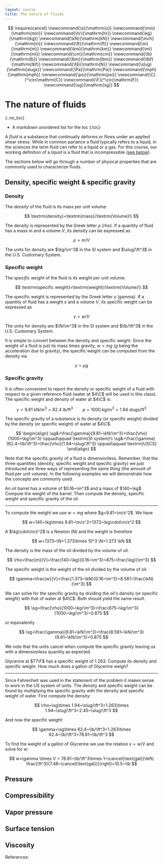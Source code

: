```yaml
---
layout: course
title: The nature of fluids
---
```


$$
\require{cancel}
\newcommand{\s}{\mathrm{s}}
\newcommand{\min}{\mathrm{min}}
\newcommand{\hr}{\mathrm{hr}}
\newcommand{\kg}{\mathrm{kg}}
\newcommand{\kN}{\mathrm{kN}}
\newcommand{\inch}{\mathrm{in}}
\newcommand{\ft}{\mathrm{ft}}
\newcommand{\m}{\mathrm{m}}
\newcommand{\km}{\mathrm{km}}
\newcommand{\mi}{\mathrm{mi}}
\newcommand{\cm}{\mathrm{cm}}
\newcommand{\lb}{\mathrm{lb}}
\newcommand{\lbm}{\mathrm{lbm}}
\newcommand{\lbf}{\mathrm{lbf}}
\newcommand{\N}{\mathrm{N}}
\newcommand{\slug}{\mathrm{slugs}}
\newcommand{\Pa}{\mathrm{Pa}}
\newcommand{\mph}{\mathrm{mph}}
\renewcommand{\psi}{\mathrm{psi}}
\newcommand{\C}{^\circ\mathrm{C}}
\newcommand{\F}{^\circ\mathrm{F}}
\newcommand{\sg}{\mathrm{sg}}
$$

# The nature of fluids
{:.no_toc}

* A markdown unordered list for the toc
{:toc}

A *fluid* is a substance that continually deforms or flows under an applied shear stress.  While in common parlance a fluid typically refers to a liquid, in the sciences the term fluid can refer to a liquid or a gas.  For this course, our working definition of a *liquid* is a fluid that is incompressible ([see below](#Compressibility)).

The sections below will go through a number of physical properties that are commonly used to characterize fluids.  

## Density, specific weight & specific gravity

### Density

The *density* of the fluid is its mass per unit volume:

$$
\textrm{density}=\textrm{mass}/\textrm{Volume}\\
$$

The density is represented by the Greek letter $\rho$ (rho).  If a quantity of fluid has a mass $m$ and a volume $V$, its density can be expressed as

$$
\rho=m/V
$$

The units for density are $\kg/\m^3$ in the SI system and $\slug/\ft^3$ in the U.S. Customary System.

### Specific weight

The *specific weight* of the fluid is its weight per unit volume:

$$
\textrm{specific weight}=\textrm{weight}/\textrm{Volume}\\
$$

The specific weight is represented by the Greek letter $\gamma$ (gamma).  If a quantity of fluid has a weight $s$ and a volume $V$, its specific weight can be expressed as

$$
\gamma=w/V
$$

The units for density are $\N/\m^3$ in the SI system and $\lb/\ft^3$ in the U.S. Customary System.

It is simple to convert between the density and specific weight.  Since the weight of a fluid is just its mass times gravity, $w=mg$ ($g$ being the acceleration due to gravity), the specific weight can be computed from the density via

$$
\gamma=\rho g
$$

### Specific gravity

It is often convenient to report the density or specific weight of a fluid with respect to a given reference fluid (water at $4\C$ will be used in this class).  The specific weight and density of water at $4\C$ is:

$$
\gamma=9.81~\text{kN}/\text{m}^3=62.4~\text{lb}/\text{ft}^3 \qquad
\rho=1000~\text{kg}/\text{m}^3=1.94~\text{slugs}/\text{ft}^3
$$

The specific gravity of a substance is its density (or specific weight) divided by the density (or specific weight) of water at $4\C$.

$$
\begin{align}
\sg&=\frac{\gamma}{9.81~\kN/\m^3}=\frac{\rho}{1000~\kg/\m^3} \qquad\qquad \textrm{SI system}\\
\sg&=\frac{\gamma}{62.4~\lb/\ft^3}=\frac{\rho}{1.94~\slug/\ft^3} \qquad\qquad \textrm{USCS}
\end{align}
$$

Note that the specific gravity of a fluid is dimensionless. Remember, that the three quantities (density, specific weight and specific gravity) we just introduced are three ways of representing the same thing (the amount of fluid per unit volume).  In the following examples we will demonstrate how the concepts are commonly used.

<div class="example">
An oil barrel has a volume of $0.16~\m^3$ and a mass of $140~\kg$.  Compute the weight of the barrel.  Then compute the density, specific weight and specific gravity of the oil.  

<hr>

To compute the weight we use $w=mg$ where $g=9.81~\m/s^2$.  We have

$$
w=140~\kg\times 9.81~\m/s^2=1373~\kg\cdot\m/s^2
$$

A $\kg\cdot\m/s^2$ is a Newton (N) and the weight is therefore

$$
w=1373~\N=1.373\times 10^3 \N=1.373 \kN
$$

The density is the mass of the oil divided by the volume of oil.

$$
\rho=\frac{m}{V}=\frac{140~\kg}{0.16~\m^3}=875~\frac{\kg}{\m^3}
$$

The specific weight is the weight of the oil divided by the volume of oil.

$$
\gamma=\frac{w}{V}=\frac{1.373~\kN}{0.16~\m^3}=8.581~\frac{\kN}{\m^3}
$$

We can solve for the specific gravity by dividing the oil's density (or specific weight) with that of water at $4\C$.  Both should yield the same result.

$$
\sg=\frac{\rho}{1000~\kg/\m^3}=\frac{875~\kg/\m^3}{1000~\kg/\m^3}=0.875
$$

or equivalently

$$
\sg=\frac{\gamma}{9.81~\kN/\m^3}=\frac{8.581~\kN/\m^3}{9.81~\kN/\m^3}=0.875
$$

We note that the units cancel when compute the specific gravity leaving us with a dimensionless quantity as expected.

</div>

<div class="example">

Glycerine at $77\F$ has a specific weight of 1.263.  Compute its density and specific weight.  How much does a gallon of Glycerine weigh?

<hr>

Since Fahrenheit was used in the statement of the problem it makes sense to work in the US system of units.  The density and specific weight can be found by multiplying the specific gravity with the density and specific weight of water.  First compute the density:

$$
\rho=\sg\times 1.94~\slug/\ft^3=1.263\times 1.94~\slug/\ft^3=2.45~\slug/\ft^3
$$

And now the specific weight:

$$
\gamma=\sg\times 62.4~\lb/\ft^3=1.263\times 62.4~\lb/\ft^3=78.81~\lb/\ft^3
$$

To find the weight of a gallon of Glycerine we use the relation $\gamma=w/V$ and solve for $w$:

$$
w=\gamma \times V = 78.81~\lb/\ft^3\times 1~\cancel{\text{gal}}\left( \frac{\ft^3}{7.48~\cancel{\text{gal}}}\right)=10.5~\lb
$$

</div>

## Pressure

## Compressibility

## Vapor pressure

## Surface tension


## Viscosity




References:
